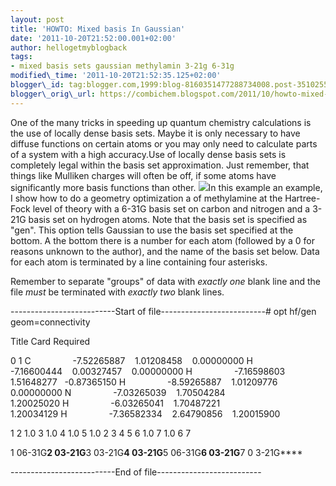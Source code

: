 ```yaml
---
layout: post
title: 'HOWTO: Mixed basis In Gaussian'
date: '2011-10-20T21:52:00.001+02:00'
author: hellogetmyblogback
tags:
- mixed basis sets gaussian methylamin 3-21g 6-31g
modified\_time: '2011-10-20T21:52:35.125+02:00'
blogger\_id: tag:blogger.com,1999:blog-8160351477288734008.post-3510255092503445280
blogger\_orig\_url: https://combichem.blogspot.com/2011/10/howto-mixed-basis-in-gaussian.html
---
```


One of the many tricks in speeding up quantum chemistry calculations is the use of locally dense basis sets. Maybe it is only necessary to have diffuse functions on certain atoms or you may only need to calculate parts of a system with a high accuracy.Use of locally dense basis sets is completely legal within the basis set approximation. Just remember, that things like Mulliken charges will often be off, if some atoms have significantly more basis functions than other. [![](http://upload.wikimedia.org/wikipedia/commons/6/6d/Methylamine-3D-balls.png)](http://upload.wikimedia.org/wikipedia/commons/6/6d/Methylamine-3D-balls.png)In this example an example, I show how to do a geometry optimization a of methylamine at the Hartree-Fock level of theory with a 6-31G basis set on carbon and nitrogen and a 3-21G basis set on hydrogen atoms. Note that the basis set is specified as "gen". This option tells Gaussian to use the basis set specified at the bottom. A the bottom there is a number for each atom (followed by a 0 for reasons unknown to the author), and the name of the basis set below. Data for each atom is terminated by a line containing four asterisks.

Remember to separate "groups" of data with *exactly one* blank line and the file *must* be terminated with *exactly two* blank lines.

--------------------------Start of file--------------------------# opt hf/gen geom=connectivity

Title Card Required

0 1 C                 -7.52265887    1.01208458    0.00000000 H                 -7.16600444    0.00327457    0.00000000 H                 -7.16598603    1.51648277   -0.87365150 H                 -8.59265887    1.01209776    0.00000000 N                 -7.03265039    1.70504284    1.20025020 H                 -6.03265041    1.70487221    1.20034129 H                 -7.36582334    2.64790856    1.20015900

1 2 1.0 3 1.0 4 1.0 5 1.0 2 3 4 5 6 1.0 7 1.0 6 7

1 06-31G****2 03-21G****3 03-21G****4 03-21G****5 06-31G****6 03-21G****7 0 3-21G****

--------------------------End of file--------------------------